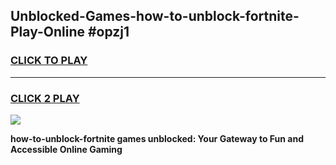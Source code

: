 
## Unblocked-Games-how-to-unblock-fortnite-Play-Online #opzj1
<h3>
<a href="https://news.freeplayer.one?title=how-to-unblock-fortnite&ref=3">CLICK TO PLAY</a></h3>
<hr>

<h3>
<a href="https://news.freeplayer.one?title=how-to-unblock-fortnite&ref=3">CLICK 2 PLAY</a>
  
</h3>

<a href="https://news.freeplayer.one?title=how-to-unblock-fortnite&ref=3"><img src="https://clearcache.store/games.png"></a>


**how-to-unblock-fortnite games unblocked: Your Gateway to Fun and Accessible Online Gaming**
